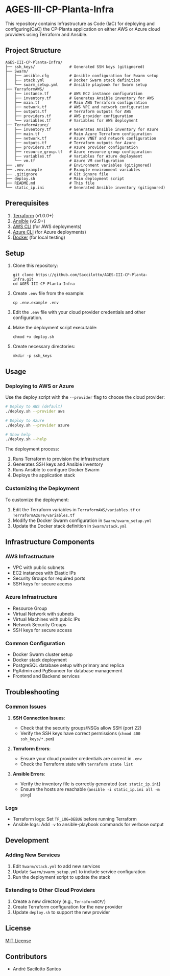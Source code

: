 # AGES-III-CP-Planta-Infra

This repository contains Infrastructure as Code (IaC) for deploying and configuring(CaC) the CP-Planta application on either AWS or Azure cloud providers using Terraform and Ansible.

## Project Structure

```plaintext
AGES-III-CP-Planta-Infra/
├── ssh_keys/               # Generated SSH keys (gitignored)
├── Swarm/
│   ├── ansible.cfg         # Ansible configuration for Swarm setup
│   ├── stack.yml           # Docker Swarm stack definition
│   └── swarm_setup.yml     # Ansible playbook for Swarm setup
├── TerraformAWS/
│   ├── instance.tf         # AWS EC2 instance configuration
│   ├── inventory.tf        # Generates Ansible inventory for AWS
│   ├── main.tf             # Main AWS Terraform configuration
│   ├── network.tf          # AWS VPC and network configuration
│   ├── outputs.tf          # Terraform outputs for AWS
│   ├── providers.tf        # AWS provider configuration
│   └── variables.tf        # Variables for AWS deployment
├── TerraformAzure/
│   ├── inventory.tf        # Generates Ansible inventory for Azure
│   ├── main.tf             # Main Azure Terraform configuration
│   ├── network.tf          # Azure VNET and network configuration
│   ├── outputs.tf          # Terraform outputs for Azure
│   ├── providers.tf        # Azure provider configuration
│   ├── resource_group.tf   # Azure resource group configuration
│   ├── variables.tf        # Variables for Azure deployment
│   └── vm.tf               # Azure VM configuration
├── .env                    # Environment variables (gitignored)
├── .env.example            # Example environment variables
├── .gitignore              # Git ignore file
├── deploy.sh               # Main deployment script
├── README.md               # This file
└── static_ip.ini           # Generated Ansible inventory (gitignored)
```

## Prerequisites

1. [Terraform](https://www.terraform.io/downloads.html) (v1.0.0+)
2. [Ansible](https://docs.ansible.com/ansible/latest/installation_guide/intro_installation.html) (v2.9+)
3. [AWS CLI](https://aws.amazon.com/cli/) (for AWS deployments)
4. [Azure CLI](https://docs.microsoft.com/en-us/cli/azure/install-azure-cli) (for Azure deployments)
5. [Docker](https://docs.docker.com/engine/install/) (for local testing)

## Setup

1. Clone this repository:

   ```plaintext
   git clone https://github.com/Saccilotto/AGES-III-CP-Planta-Infra.git
   cd AGES-III-CP-Planta-Infra
   ```

2. Create `.env` file from the example:

   ```plaintext
   cp .env.example .env
   ```

3. Edit the `.env` file with your cloud provider credentials and other configuration.

4. Make the deployment script executable:

   ```plaintext
   chmod +x deploy.sh
   ```

5. Create necessary directories:

   ```plaintext
   mkdir -p ssh_keys
   ```

## Usage

### Deploying to AWS or Azure

Use the deploy script with the `--provider` flag to choose the cloud provider:

```bash
# Deploy to AWS (default)
./deploy.sh --provider aws

# Deploy to Azure
./deploy.sh --provider azure

# Show help
./deploy.sh --help
```

The deployment process:

1. Runs Terraform to provision the infrastructure
2. Generates SSH keys and Ansible inventory
3. Runs Ansible to configure Docker Swarm
4. Deploys the application stack

### Customizing the Deployment

To customize the deployment:

1. Edit the Terraform variables in `TerraformAWS/variables.tf` or `TerraformAzure/variables.tf`
2. Modify the Docker Swarm configuration in `Swarm/swarm_setup.yml`
3. Update the Docker stack definition in `Swarm/stack.yml`

## Infrastructure Components

### AWS Infrastructure

- VPC with public subnets
- EC2 instances with Elastic IPs
- Security Groups for required ports
- SSH keys for secure access

### Azure Infrastructure

- Resource Group
- Virtual Network with subnets
- Virtual Machines with public IPs
- Network Security Groups
- SSH keys for secure access

### Common Configuration

- Docker Swarm cluster setup
- Docker stack deployment
- PostgreSQL database setup with primary and replica
- PgAdmin and PgBouncer for database management
- Frontend and Backend services

## Troubleshooting

### Common Issues

1. **SSH Connection Issues**:
   - Check that the security groups/NSGs allow SSH (port 22)
   - Verify the SSH keys have correct permissions (`chmod 400 ssh_keys/*.pem`)

2. **Terraform Errors**:
   - Ensure your cloud provider credentials are correct in `.env`
   - Check the Terraform state with `terraform state list`

3. **Ansible Errors**:
   - Verify the inventory file is correctly generated (`cat static_ip.ini`)
   - Ensure the hosts are reachable (`ansible -i static_ip.ini all -m ping`)

### Logs

- Terraform logs: Set `TF_LOG=DEBUG` before running Terraform
- Ansible logs: Add `-v` to ansible-playbook commands for verbose output

## Development

### Adding New Services

1. Edit `Swarm/stack.yml` to add new services
2. Update `Swarm/swarm_setup.yml` to include service configuration
3. Run the deployment script to update the stack

### Extending to Other Cloud Providers

1. Create a new directory (e.g., `TerraformGCP/`)
2. Create Terraform configuration for the new provider
3. Update `deploy.sh` to support the new provider

## License

[MIT License](LICENSE)

## Contributors

- André Sacilotto Santos
